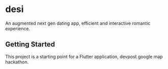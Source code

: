 # desi

An augmented next gen dating app, efficient and interactive romantic experience.

## Getting Started

This project is a starting point for a Flutter application, devpost google map hackathon.